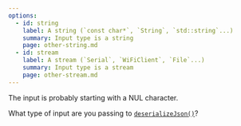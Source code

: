 ```yaml
---
options:
  - id: string
    label: A string (`const char*`, `String`, `std::string`...)
    summary: Input type is a string
    page: other-string.md
  - id: stream
    label: A stream (`Serial`, `WiFiClient`, `File`...)
    summary: Input type is a stream
    page: other-stream.md
---
```


The input is probably starting with a NUL character.

What type of input are you passing to [`deserializeJson()`](/v6/api/json/deserializejson/)?
